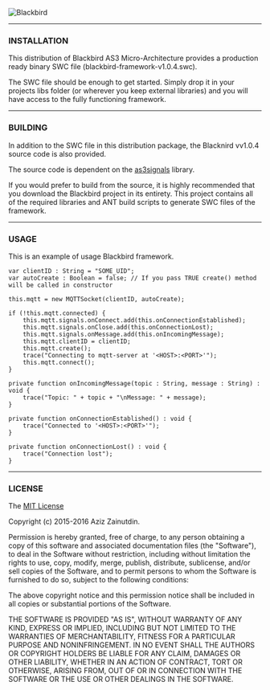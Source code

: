 ![Blackbird][title_image]

---
### INSTALLATION

This distribution of Blackbird AS3 Micro-Architecture provides a production ready binary SWC file (blackbird-framework-v1.0.4.swc).

The SWC file should be enough to get started. Simply drop it in your projects libs folder (or wherever you keep external libraries) and you will have access to the fully functioning framework. 

---
### BUILDING

In addition to the SWC file in this distribution package, the Blacknird vv1.0.4 source code is also provided.

The source code is dependent on the [as3signals][signals] library.

If you would prefer to build from the source, it is highly recommended that you download the Blackbird project in its entirety. This project contains all of the required libraries and ANT build scripts to generate SWC files of the framework.

---
### USAGE
This is an example of usage Blackbird framework.
```as3
var clientID : String = "SOME_UID";
var autoCreate : Boolean = false; // If you pass TRUE create() method will be called in constructor

this.mqtt = new MQTTSocket(clientID, autoCreate);

if (!this.mqtt.connected) {
	this.mqtt.signals.onConnect.add(this.onConnectionEstablished);
	this.mqtt.signals.onClose.add(this.onConnectionLost);
	this.mqtt.signals.onMessage.add(this.onIncomingMessage);
	this.mqtt.clientID = clientID;
	this.mqtt.create();
	trace("Connecting to mqtt-server at '<HOST>:<PORT>'");
	this.mqtt.connect();
}

private function onIncomingMessage(topic : String, message : String) : void {
	trace("Topic: " + topic + "\nMessage: " + message);
}

private function onConnectionEstablished() : void {
	trace("Connected to '<HOST>:<PORT>'");
}

private function onConnectionLost() : void {
	trace("Connection lost");
}
```

---
### LICENSE

The [MIT License][license]

Copyright (c) 2015-2016 Aziz Zainutdin.

Permission is hereby granted, free of charge, to any person obtaining
a copy of this software and associated documentation files (the
"Software"), to deal in the Software without restriction, including
without limitation the rights to use, copy, modify, merge, publish,
distribute, sublicense, and/or sell copies of the Software, and to
permit persons to whom the Software is furnished to do so, subject to
the following conditions:

The above copyright notice and this permission notice shall be
included in all copies or substantial portions of the Software.

THE SOFTWARE IS PROVIDED "AS IS", WITHOUT WARRANTY OF ANY KIND,
EXPRESS OR IMPLIED, INCLUDING BUT NOT LIMITED TO THE WARRANTIES OF
MERCHANTABILITY, FITNESS FOR A PARTICULAR PURPOSE AND
NONINFRINGEMENT. IN NO EVENT SHALL THE AUTHORS OR COPYRIGHT HOLDERS BE
LIABLE FOR ANY CLAIM, DAMAGES OR OTHER LIABILITY, WHETHER IN AN ACTION
OF CONTRACT, TORT OR OTHERWISE, ARISING FROM, OUT OF OR IN CONNECTION
WITH THE SOFTWARE OR THE USE OR OTHER DEALINGS IN THE SOFTWARE.


[title_image]: https://www.dropbox.com/s/zvbde0a58rgxnjm/readme_title.png
[blackbird]: http://blackbird.scriptor.me
[signals]: https://github.com/robertpenner/as3-signals
[license]: https://github.com/actionsmile/blackbird/blob/master/LICENSE.md
